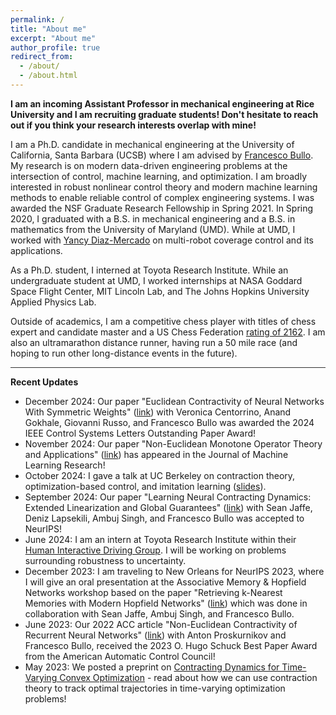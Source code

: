 ```yaml
---
permalink: /
title: "About me"
excerpt: "About me"
author_profile: true
redirect_from: 
  - /about/
  - /about.html
---
```


<b>I am an incoming Assistant Professor in mechanical engineering at Rice University and I am recruiting graduate students! Don't hesitate to reach out if you think your research interests overlap with mine!</b>

I am a Ph.D. candidate in mechanical engineering at the University of California, Santa Barbara (UCSB) where I am advised by [Francesco Bullo](http://motion.me.ucsb.edu/). My research is on modern data-driven engineering problems at the intersection of control, machine learning, and optimization. I am broadly interested in robust nonlinear control theory and modern machine learning methods to enable reliable control of complex engineering systems. I was awarded the NSF Graduate Research Fellowship in Spring 2021. In Spring 2020, I graduated with a B.S. in mechanical engineering and a B.S. in mathematics from the University of Maryland (UMD). While at UMD, I worked with [Yancy Diaz-Mercado](https://eng.umd.edu/clark/faculty/900/Yancy-Diaz-Mercado) on multi-robot coverage control and its applications. 

As a Ph.D. student, I interned at Toyota Research Institute. While an undergraduate student at UMD, I worked internships at NASA Goddard Space Flight Center, MIT Lincoln Lab, and The Johns Hopkins University Applied Physics Lab. 

Outside of academics, I am a competitive chess player with titles of chess expert and candidate master and a US Chess Federation [rating of 2162](http://www.uschess.org/msa/MbrDtlMain.php?13928690). I am also an ultramarathon distance runner, having run a 50 mile race (and hoping to run other long-distance events in the future).

<hr style="width:100%;text-align:left;margin-left:0;height:1px;border:none;color:#333;background-color:#333;">

<b>Recent Updates</b>

* December 2024: Our paper "Euclidean Contractivity of Neural Networks With Symmetric Weights" ([link](https://ieeexplore.ieee.org/abstract/document/10130086)) with Veronica Centorrino, Anand Gokhale, Giovanni Russo, and Francesco Bullo was awarded the 2024 IEEE Control Systems Letters Outstanding Paper Award!
* November 2024: Our paper "Non-Euclidean Monotone Operator Theory and Applications" ([link](https://jmlr.org/papers/v25/23-0805.html)) has appeared in the Journal of Machine Learning Research!
* October 2024: I gave a talk at UC Berkeley on contraction theory, optimization-based control, and imitation learning ([slides](https://davydovalexander.github.io/files/UCBerkeley-18oct24.pdf)).
* September 2024: Our paper "Learning Neural Contracting Dynamics: Extended Linearization and Global Guarantees" ([link](https://arxiv.org/abs/2402.08090)) with Sean Jaffe, Deniz Lapsekili, Ambuj Singh, and Francesco Bullo was accepted to NeurIPS!
* June 2024: I am an intern at Toyota Research Institute within their [Human Interactive Driving Group](https://www.tri.global/our-work/human-interactive-driving). I will be working on problems surrounding robustness to uncertainty.
* December 2023: I am traveling to New Orleans for NeurIPS 2023, where I will give an oral presentation at the Associative Memory & Hopfield Networks workshop based on the paper "Retrieving k-Nearest Memories with Modern Hopfield Networks" ([link](https://openreview.net/forum?id=bNBMnQXRJU)) which was done in collaboration with Sean Jaffe, Ambuj Singh, and Francesco Bullo.
* June 2023: Our 2022 ACC article "Non-Euclidean Contractivity of Recurrent Neural Networks" ([link](https://ieeexplore.ieee.org/abstract/document/9867357)) with Anton Proskurnikov and Francesco Bullo, received the 2023 O. Hugo Schuck Best Paper Award from the American Automatic Control Council!
* May 2023: We posted a preprint on [Contracting Dynamics for Time-Varying Convex Optimization](https://arxiv.org/abs/2305.15595) - read about how we can use contraction theory to track optimal trajectories in time-varying optimization problems!
